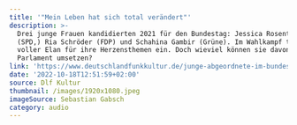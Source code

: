 ```yaml
---
title: '"Mein Leben hat sich total verändert"'
description: >-
  Drei junge Frauen kandidierten 2021 für den Bundestag: Jessica Rosenthal
  (SPD,) Ria Schröder (FDP) und Schahina Gambir (Grüne). Im Wahlkampf traten sie
  voller Elan für ihre Herzensthemen ein. Doch wieviel können sie davon jetzt im
  Parlament umsetzen?
link: 'https://www.deutschlandfunkkultur.de/junge-abgeordnete-im-bundestag-100.html'
date: '2022-10-18T12:51:59+02:00'
source: Dlf Kultur
thumbnail: /images/1920x1080.jpeg
imageSource: Sebastian Gabsch
category: audio
---
```


